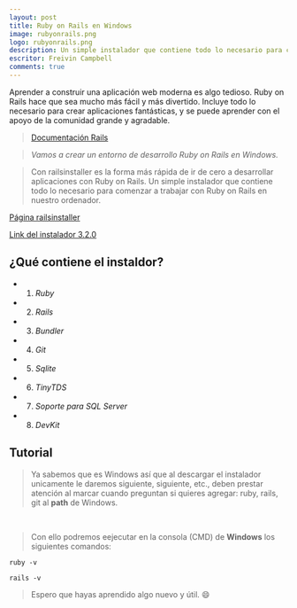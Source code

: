 ```yaml
---
layout: post
title: Ruby on Rails en Windows
image: rubyonrails.png
logo: rubyonrails.png
description: Un simple instalador que contiene todo lo necesario para comenzar a trabajar con Ruby on Rails en nuestro ordenador.
escritor: Freivin Campbell
comments: true
---
```



<!-- letra capital  -->

<p class="intro"><span class="dropcap">A</span>prender a construir una aplicación web moderna es algo tedioso. Ruby on Rails hace que sea mucho más fácil y más divertido. Incluye todo lo necesario para crear aplicaciones fantásticas, y se puede aprender con el apoyo de la comunidad grande y agradable.</p>

>[Documentación Rails](http://guides.rubyonrails.org/)

>_Vamos a crear un entorno de desarrollo Ruby on Rails en Windows._

>Con railsinstaller es la forma más rápida de ir de cero a desarrollar aplicaciones con Ruby on Rails. Un simple instalador que contiene todo lo necesario para comenzar a trabajar con Ruby on Rails en nuestro ordenador.

[Página railsinstaller](http://railsinstaller.org/)

[Link del instalador 3.2.0 ](https://s3.amazonaws.com/railsinstaller/Windows/railsinstaller-3.2.0.exe)

## ¿Qué contiene el instaldor?

* 1. _Ruby_
* 2. _Rails_
* 3. _Bundler_
* 4. _Git_
* 5. _Sqlite_
* 6. _TinyTDS_
* 7. _Soporte para SQL Server_
* 8. _DevKit_

## Tutorial

>Ya sabemos que es Windows así que al descargar el instalador unicamente le daremos siguiente, siguiente, etc., deben prestar atención al marcar cuando preguntan si quieres agregar: ruby, rails, git al **path** de Windows.

<img src="{{ '/assets/img//railsinstaller.png' | prepend: site.baseurl }}" alt="">

<img src="{{ '/assets/img/railsinstaller1.jpg' | prepend: site.baseurl }}" alt="">

>Con ello podremos eejecutar en la consola (CMD) de **Windows** los siguientes comandos:

````
ruby -v
````

````
rails -v
````

> Espero que hayas aprendido algo nuevo y útil. :smile:
